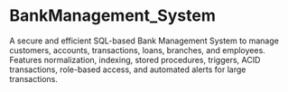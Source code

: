 # BankManagement_System
A secure and efficient SQL-based Bank Management System to manage customers, accounts, transactions, loans, branches, and employees. Features normalization, indexing, stored procedures, triggers, ACID transactions, role-based access, and automated alerts for large transactions.
